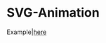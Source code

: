 # SVG-Animation
Example|[here](https://pslib-cz.github.io/2021l4web-svg-animation-Martin-1-Novak/loading.svg)
